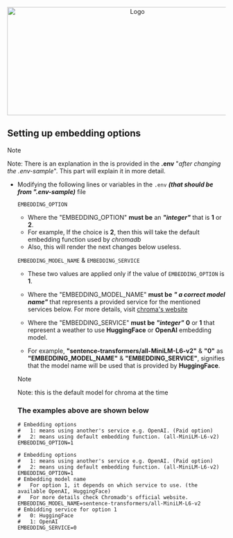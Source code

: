 <p align="center">
  <a href="https://wikiproduct.up.railway.app/"><img src="https://github.com/WikiProductOfficial/WikiProductOfficial/assets/130275283/84e08fc1-b327-4442-b67e-9269dfeb60f3" alt="Logo" width="584.5" height="250"/></a>
</p>

## Setting up embedding options
> [!NOTE]
> Note: There is an explanation in the is provided in the **.env** "*after changing the .env-sample*". This part will explain it in more detail.

* Modifying the following lines or variables in the ```.env``` ***(that should be from ".env-sample)*** file

    ```EMBEDDING_OPTION```
    * Where the "EMBEDDING_OPTION" **must be** an ***"integer"*** that is **1** or **2**. 
    * For example, If the choice is **2**, then this will take the default embedding function used by *chromadb*
    * Also, this will render the next changes below useless.

    ```EMBEDDING_MODEL_NAME``` & ```EMBEDDING_SERVICE```
    * These two values are applied only if the value of ```EMBEDDING_OPTION``` is **1**.

    * Where the "EMBEDDING_MODEL_NAME" **must be** ***" a correct model name"*** that represents a provided service for the mentioned services below. For more details, visit [chroma's website](https://docs.trychroma.com/)

    * Where the "EMBEDDING_SERVICE" **must be** ***"integer"*** **0** or **1** that represent a weather to use **HuggingFace** or **OpenAI** embedding model.
    * For example, **"sentence-transformers/all-MiniLM-L6-v2"** & **"0"** as **"EMBEDDING_MODEL_NAME"** & **"EMBEDDING_SERVICE"**, signifies that the model name will be used that is provided by **HuggingFace**.
  > [!NOTE]
  > Note: this is the default model for chroma at the time


    ### The examples above are shown below
    ```
    # Embedding options
    #   1: means using another's service e.g. OpenAI. (Paid option)
    #   2: means using default embedding function. (all-MiniLM-L6-v2)
    EMBEDDING_OPTION=1
    ```
    ```
    # Embedding options
    #   1: means using another's service e.g. OpenAI. (Paid option)
    #   2: means using default embedding function. (all-MiniLM-L6-v2)
    EMBEDDING_OPTION=1
    # Embedding model name
    #   For option 1, it depends on which service to use. (the available OpenAI, HuggingFace)
    #   For more details check Chromadb's official website.
    EMBEDDING_MODEL_NAME=sentence-transformers/all-MiniLM-L6-v2
    # Embidding service for option 1
    #   0: HuggingFace
    #   1: OpenAI
    EMBEDDING_SERVICE=0
    ```